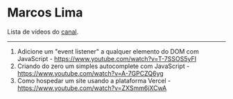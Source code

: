 # Marcos Lima

Lista de vídeos do [canal](https://www.youtube.com/channel/UCqiQNOIlCb3CMf1Hoc8YY0Q).

---

1. Adicione um "event listener" a qualquer elemento do DOM com JavaScript - https://www.youtube.com/watch?v=T-7SSOS5yFI
2. Criando do zero um simples autocomplete com JavaScript - https://www.youtube.com/watch?v=A-7GPCZQ6yg
3. Como hospedar um site usando a plataforma Vercel - https://www.youtube.com/watch?v=ZXSmm6jXCwA
